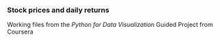 ### Stock prices and daily returns

Working files from the <i> Python for Data Visualization</i> Guided Project from Coursera

